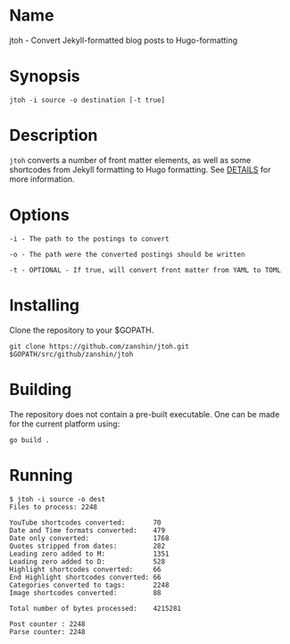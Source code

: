 # Name
jtoh - Convert Jekyll-formatted blog posts to Hugo-formatting

# Synopsis

    jtoh -i source -o destination [-t true]

# Description
`jtoh` converts a number of front matter elements, as well as some shortcodes from Jekyll formatting
to Hugo formatting. See [DETAILS](DETAILS.md) for more information.

# Options

    -i - The path to the postings to convert

    -o - The path were the converted postings should be written

    -t - OPTIONAL - If true, will convert front matter from YAML to TOML

# Installing
Clone the repository to your $GOPATH.

    git clone https://github.com/zanshin/jtoh.git $GOPATH/src/github/zanshin/jtoh

# Building
The repository does not contain a pre-built executable. One can be made for the current platform
using:

    go build .

# Running

    $ jtoh -i source -o dest
    Files to process: 2248

    YouTube shortcodes converted:       70
    Date and Time formats converted:    479
    Date only converted:                1768
    Quotes stripped from dates:         282
    Leading zero added to M:            1351
    Leading zero added to D:            528
    Highlight shortcodes converted:     66
    End Highlight shortcodes converted: 66
    Categories converted to tags:       2248
    Image shortcodes converted:         88

    Total number of bytes processed:    4215281

    Post counter : 2248
    Parse counter: 2248
